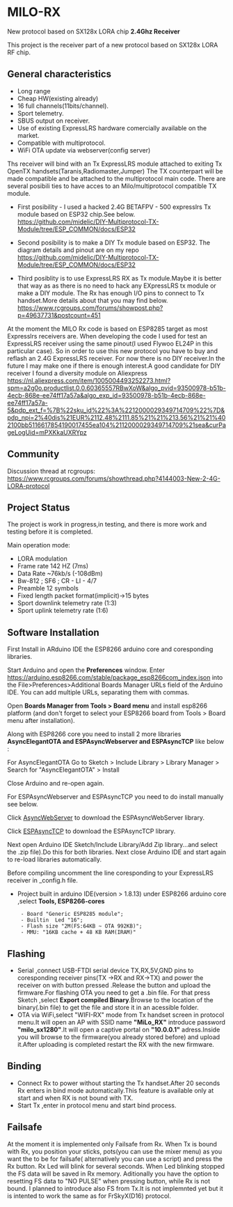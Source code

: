 # MILO-RX
New protocol based on SX128x LORA chip
**2.4Ghz Receiver**

This project is the receiver part of a new protocol  based on SX128x LORA RF chip.
## General characteristics ##
- Long range
- Cheap HW(existing already)
- 16 full channels(11bits/channel).
- Sport telemetry.
- SBUS output on receiver.
- Use of existing ExpressLRS hardware comercially available on the market.
- Compatible with multiprotocol.
- WiFi OTA update via webserver(config server)

Ths receiver will bind with an Tx ExpressLRS module attached to exiting Tx OpenTX handsets(Taranis,Radiomaster,Jumper)
The TX counterpart will be made compatible and be attached to the multiprotocol main code.
There are several posibili ties to have acces to an Milo/multiprotocol compatible TX module.

- First posibility - I used a hacked 2.4G BETAFPV - 500 expresslrs Tx module based on ESP32 chip.See below.
https://github.com/midelic/DIY-Multiprotocol-TX-Module/tree/ESP_COMMON/docs/ESP32

- Second  posibility is to make a DIY Tx module based on ESP32.
The diagram details and pinout are on my repo https://github.com/midelic/DIY-Multiprotocol-TX-Module/tree/ESP_COMMON/docs/ESP32

- Third posiblity is to use ExpressLRS RX as Tx module.Maybe it is better that way as as there is no need to hack any EXpressLRS tx module or make a DIY module.
The Rx has enough I/O pins to connect to Tx handset.More details about that you may find below.
https://www.rcgroups.com/forums/showpost.php?p=49637731&postcount=451

At the moment the MILO Rx code is based on ESP8285 target as most Expresslrs receivers are.
When developing the code I used for test an ExpressLRS receiver using the same pinout(I used Flywoo EL24P in this particular case).
So in order to use this new protocol you have to buy and reflash an 2.4G ExpressLRS receiver.
For now there is no DIY receiver.In the future I may make one if there is enough interest.A good candidate for DIY receiver I found a diversity module on Aliexpress
https://nl.aliexpress.com/item/1005004493252273.html?spm=a2g0o.productlist.0.0.60365557RBwXoW&algo_pvid=93500978-b51b-4ecb-868e-ee74ff17a57a&algo_exp_id=93500978-b51b-4ecb-868e-ee74ff17a57a-5&pdp_ext_f=%7B%22sku_id%22%3A%2212000029349714709%22%7D&pdp_npi=2%40dis%21EUR%2112.48%2111.85%21%21%213.56%21%21%402100bb5116617854190017455ea104%2112000029349714709%21sea&curPageLogUid=mPXKkaUXRYpz

## Community ##

Discussion thread at rcgroups: https://www.rcgroups.com/forums/showthread.php?4144003-New-2-4G-LORA-protocol

## Project Status ##

The project is work in progress,in testing, and there is more work and testing before it is completed.

Main operation mode:

- LORA modulation
- Frame rate 142 HZ (7ms)
- Data Rate ~76kb/s (-108dBm)
- Bw-812 ; SF6 ; CR - LI - 4/7 
- Preamble 12 symbols
- Fixed length packet format(implicit)->15 bytes
- Sport downlink telemetry rate (1:3)
- Sport uplink telemetry rate (1:6)

## Software Installation ##
First Install in ARduino IDE the ESP8266 arduino core and coresponding libraries.

Start Arduino and open the **Preferences** window.
Enter https://arduino.esp8266.com/stable/package_esp8266com_index.json into the File>Preferences>Additional Boards Manager URLs field of the Arduino IDE. You can add multiple URLs, separating them with commas.

Open **Boards Manager from Tools > Board menu** and install esp8266 platform (and don't forget to select your ESP8266 board from Tools > Board menu after installation).

Along with ESP8266 core  you need to install 2 more libraries **AsyncElegantOTA and  ESPAsyncWebserver and ESPAsyncTCP** like below :

For  AsyncElegantOTA  Go to Sketch > Include Library > Library Manager > Search for "AsyncElegantOTA" > Install

Close Arduino and re-open again.

For ESPAsyncWebserver and  ESPAsyncTCP you need to do install manually see below.

Click [AsyncWebServer](https://github.com/me-no-dev/ESPAsyncWebServer/archive/refs/heads/master.zip)  to download the ESPAsyncWebServer library.

Click [ESPAsyncTCP](https://github.com/me-no-dev/ESPAsyncTCP/archive/refs/heads/master.zip)   to download the ESPAsyncTCP library.

Next open Arduino IDE Sketch/Include Library/Add Zip library...and select the .zip file).Do this for both libraries. Next close Arduino IDE and start again to re-load libraries automatically.

Before compiling uncomment the line coresponding to your ExpressLRS receiver in _config.h file.
- Project built in arduino IDE(version > 1.8.13) under ESP8266 arduino core ,select **Tools, ESP8266-cores**

       - Board "Generic ESP8285 module";
       - Builtin  Led "16";
       - Flash size "2M(FS:64KB ~ OTA 992KB)";
       - MMU: "16KB cache + 48 KB RAM(IRAM)"
       
## Flashing ##
- Serial ,connect USB-FTDI serial device TX,RX,5V,GND pins to  coresponding receiver pins(TX ->RX and RX->TX) and power the receiver on with button pressed .Release the button and upload the firmware.For flashing OTA you need to get a .bin file. For that press Sketch ,select **Export compiled Binary**.Browse to the location of the binary(.bin file) to get the file and  store it in an acessible folder.
- OTA via WiFi,select "WIFI-RX" mode from Tx handset screen in protocol menu.It will open an AP with SSID name **"MiLo_RX"** introduce password **"milo_sx1280"**.It will open a captive portal on **"10.0.0.1"** adress.Inside you will browse to the firmware(you already stored before) and upload it.After uploading is completed restart the RX with the new firmware.

## Binding ##
- Connect Rx to power without starting the Tx handset.After 20 seconds Rx enters in bind mode automatically.This feature is available only at start and when RX is not bound with TX.
- Start Tx ,enter in protocol menu and start  bind process.

## Failsafe ##
At the moment it is implemented only Failsafe from Rx.
When Tx is bound with Rx, you position your sticks, pots(you can use the mixer menu) as you want the to be for failsafe( alternatively you can use a script) and press the Rx button. Rx Led will blink for several seconds. When Led blinking stopped the FS data will be saved in Rx memory.
Aditionally you have the option to resetting FS data to "NO PULSE" when pressing button, while Rx is not bound.
I planned to introduce also FS from Tx.It is not implemnted yet but it is intented to work the same as for FrSkyX(D16) protocol.

